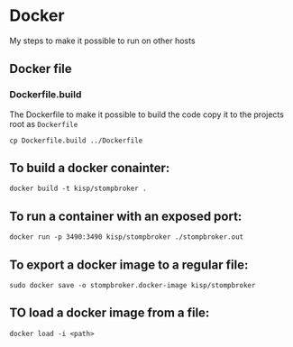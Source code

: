 # Docker

My steps to make it possible to run on other hosts

## Docker file

### Dockerfile.build 

The Dockerfile to make it possible to build the code
copy it to the projects root as `Dockerfile`

```
cp Dockerfile.build ../Dockerfile
```

## To build a docker conainter:

```
docker build -t kisp/stompbroker .
```

## To run a container with an exposed port:

```
docker run -p 3490:3490 kisp/stompbroker ./stompbroker.out
```

## To export a docker image to a regular file:

```
sudo docker save -o stompbroker.docker-image kisp/stompbroker
```

## TO load a docker image from a file:

```
docker load -i <path>
```
